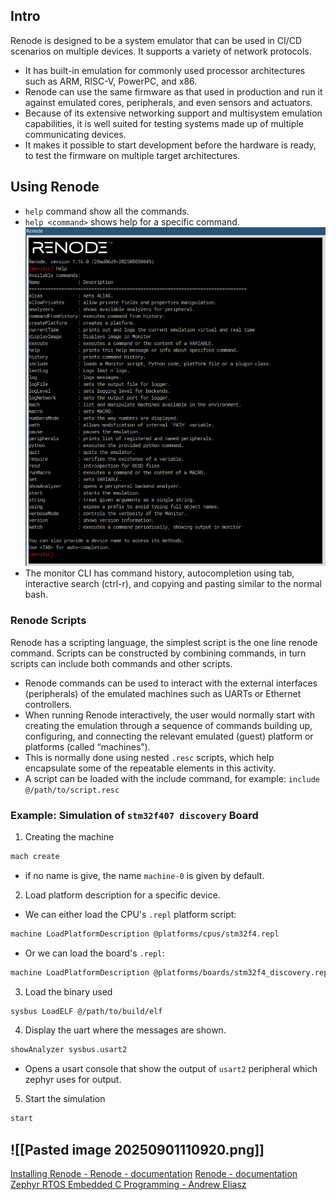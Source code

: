 ## Intro
Renode is designed to be a system emulator that can be used in CI/CD scenarios on multiple devices.
It supports a variety of network protocols.
- It has built-in emulation for commonly used processor architectures such as ARM, RISC-V, PowerPC, and x86.
- Renode can use the same firmware as that used in production and run it against emulated cores, peripherals, and even sensors and actuators.
- Because of its extensive networking support and multisystem emulation capabilities, it is well suited for testing systems made up of multiple communicating devices.
- It makes it possible to start development before the hardware is ready, to test the firmware on multiple target architectures.
## Using Renode
- `help` command show all the commands.
- `help <command>` shows help for a specific command.
![renode_ui.png](./images/renode_ui.png)
- The monitor CLI has command history, autocompletion using tab, interactive search (ctrl-r), and copying and pasting similar to the normal bash.
### Renode Scripts
Renode has a scripting language, the simplest script is the one line renode command.
Scripts can be constructed by combining commands, in turn scripts can include both commands and other scripts.
- Renode commands can be used to interact with the external interfaces (peripherals) of the emulated machines such as UARTs or Ethernet controllers.
- When running Renode interactively, the user would normally start with creating the emulation through a sequence of commands building up, configuring, and connecting the relevant emulated (guest) platform or platforms (called “machines”).
- This is normally done using nested `.resc` scripts, which help encapsulate some of the repeatable elements in this activity.
- A script can be loaded with the include command, for example: `include @/path/to/script.resc`
### Example: Simulation of `stm32f407 discovery` Board

1. Creating the machine
```bash
mach create
```
- if no name is give, the name `machine-0` is given by default.
2. Load platform description for a specific device.
- We can either load the CPU's `.repl` platform script:
```bash
machine LoadPlatformDescription @platforms/cpus/stm32f4.repl
```
- Or we can load the board's `.repl`:
```bash
machine LoadPlatformDescription @platforms/boards/stm32f4_discovery.repl
```
3. Load the binary used
```bash
sysbus LoadELF @/path/to/build/elf
```
4. Display the uart where the messages are shown.
```bash
showAnalyzer sysbus.usart2
```
- Opens a usart console that show the output of `usart2` peripheral which zephyr uses for output.
5. Start the simulation
```bash
start
```
![[Pasted image 20250901110920.png]]
---
[Installing Renode - Renode - documentation](https://renode.readthedocs.io/en/latest/introduction/installing.html)
[Renode - documentation](https://renode.readthedocs.io/en/latest/index.html)
[Zephyr RTOS Embedded C Programming - Andrew Eliasz](https://link.springer.com/content/pdf/10.1007/979-8-8688-0107-5.pdf)